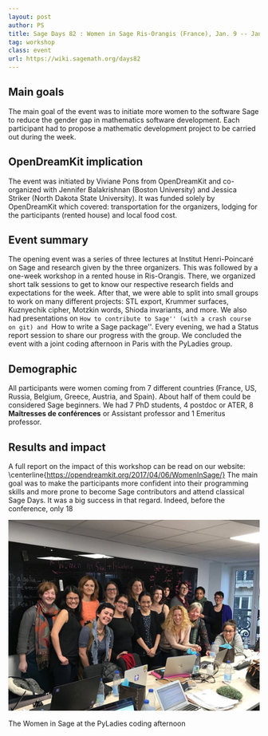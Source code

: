 ```yaml
---
layout: post
author: PS
title: Sage Days 82 : Women in Sage Ris-Orangis (France), Jan. 9 -- Jan. 13, 2017
tag: workshop
class: event
url: https://wiki.sagemath.org/days82
---
```


## Main goals

 The main goal of the event was to initiate more women to the software Sage to reduce the gender gap in mathematics software
development. Each participant had to propose a mathematic development project to be carried out during the week.

## OpenDreamKit implication

 The event was initiated by Viviane Pons from OpenDreamKit and co-organized with Jennifer Balakrishnan (Boston University) and Jessica Striker (North Dakota State University). It was funded solely by OpenDreamKit which covered: transportation for the organizers, lodging for the participants (rented house) and local food cost.

## Event summary

 The opening event was a series of three lectures at Institut Henri-Poincaré on Sage and research given by the three organizers. This was followed by a one-week workshop in a rented house in Ris-Orangis. There, we organized short talk sessions to get to know our respective research fields and expectations for the week. After that, we were able to split into small groups to work on many different projects: STL export, Krummer surfaces, Kuznyechik cipher, Motzkin words, Shioda invariants, and more. We also had presentations on ``How to contribute to Sage'' (with a crash course on git) and ``How to write a Sage package''. Every evening, we had a Status report session to share our progress with the group. We concluded the event with a joint coding afternoon in Paris with the PyLadies group.

## Demographic

 All participants were women coming from 7 different countries (France, US, Russia, Belgium, Greece, Austria, and Spain). About half of them could be considered Sage beginners. We had 7 PhD students, 4 postdoc or ATER, 8 **Maîtresses de conférences** or Assistant professor and 1 Emeritus professor.

## Results and impact

 A full report on the impact of this
workshop can be read on our website:
\centerline{https://opendreamkit.org/2017/04/06/WomenInSage/}
The main goal was to make the participants more confident into their programming skills and more prone to become Sage contributors and attend classical Sage Days. It was a big success in that regard. Indeed, before the conference, only 18

![](pyladies-WIS.jpg)

The Women in Sage at the PyLadies coding afternoon




